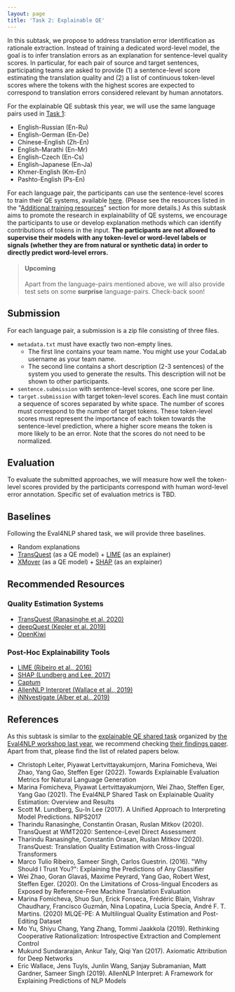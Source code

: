 ```yaml
---
layout: page
title: 'Task 2: Explainable QE'
---
```


In this subtask, we propose to address translation error identification as rationale extraction. Instead of training a dedicated word-level model, the goal is to infer translation errors as an explanation for sentence-level quality scores. In particular, for each pair of source and target sentences, participating teams are asked to provide (1) a sentence-level score estimating the translation quality and (2) a list of continuous token-level scores where the tokens with the highest scores are expected to correspond to translation errors considered relevant by human annotators.

For the explainable QE subtask this year, we will use the same language pairs used in [Task 1](../subtasks/task1.md):

 - English-Russian (En-Ru)
 - English-German (En-De)
 - Chinese-English (Zh-En)
 - English-Marathi (En-Mr)
 - English-Czech (En-Cs)
 - English-Japanese (En-Ja)
 - Khmer-English (Km-En)
 - Pashto-English (Ps-En)

For each language pair, the participants can use the sentence-level scores to train their QE systems, available [here](https://github.com/WMT-QE-Task/wmt-qe-2022-data/tree/main/sentence-level-subtask). (Please see the resources listed in the "[Additional training resources](../subtasks/resources.md)" section for more details.) As this subtask aims to promote the research in explainability of QE systems, we encourage the participants to use or develop explanation methods which can identify contributions of tokens in the input. **The participants are not allowed to supervise their models with any token-level or word-level labels or signals (whether they are from natural or synthetic data) in order to directly predict word-level errors.** 


> #### **Upcoming**
> Apart from the language-pairs mentioned above, we will also provide test sets on some **surprise** language-pairs.  Check-back soon!


## Submission

For each language pair, a submission is a zip file consisting of three files.
- `metadata.txt` must have exactly two non-empty lines.
    - The first line contains your team name. You might use your CodaLab username as your team name.
    - The second line contains a short description (2-3 sentences) of the system you used to generate the results. This description will not be shown to other participants.
- `sentence.submission` with sentence-level scores, one score per line.
- `target.submission` with target token-level scores. Each line must contain a sequence of scores separated by white space. The number of scores must correspond to the number of target tokens. These token-level scores must represent the importance of each token towards the sentence-level prediction, where a higher score means the token is more likely to be an error. Note that the scores do not need to be normalized.


## Evaluation

To evaluate the submitted approaches, we will measure how well the token-level scores provided by the participants correspond with human word-level error annotation. Specific set of evaluation metrics is TBD. 

## Baselines

Following the Eval4NLP shared task, we will provide three baselines.
- Random explanations
- [TransQuest](https://aclanthology.org/2020.wmt-1.122.pdf) (as a QE model) + [LIME](https://www.kdd.org/kdd2016/papers/files/rfp0573-ribeiroA.pdf) (as an explainer)
- [XMover](https://aclanthology.org/2020.acl-main.151.pdf) (as a QE model) + [SHAP](https://proceedings.neurips.cc/paper/2017/hash/8a20a8621978632d76c43dfd28b67767-Abstract.html) (as an explainer)


## Recommended Resources

### Quality Estimation Systems
- [TransQuest (Ranasinghe et al. 2020)](https://github.com/TharinduDR/TransQuest)
- [deepQuest (Kepler et al. 2019)](https://github.com/sheffieldnlp/deepQuest)
- [OpenKiwi](https://github.com/Unbabel/OpenKiwi)

### Post-Hoc Explainability Tools
- [LIME (Ribeiro et al., 2016)](https://github.com/marcotcr/lime)
- [SHAP (Lundberg and Lee, 2017)](https://github.com/slundberg/shap)
- [Captum](https://captum.ai/)
- [AllenNLP Interpret (Wallace et al., 2019)](https://allennlp.org/interpret)
- [iNNvestigate (Alber et al., 2019)](https://github.com/albermax/innvestigate)


## References

As this subtask is similar to the [explainable QE shared task](https://eval4nlp.github.io/2021/sharedtask.html) organized by [the Eval4NLP workshop last year](https://eval4nlp.github.io/2021/index.html), we recommend checking [their findings paper](https://aclanthology.org/2021.eval4nlp-1.17/). Apart from that, please find the list of related papers below.

- Christoph Leiter, Piyawat Lertvittayakumjorn, Marina Fomicheva, Wei Zhao, Yang Gao, Steffen Eger (2022). Towards Explainable Evaluation Metrics for Natural Language Generation
- Marina Fomicheva, Piyawat Lertvittayakumjorn, Wei Zhao, Steffen Eger, Yang Gao (2021). The Eval4NLP Shared Task on Explainable Quality Estimation: Overview and Results 
- Scott M. Lundberg, Su-In Lee (2017). A Unified Approach to Interpreting Model Predictions. NIPS2017
- Tharindu Ranasinghe, Constantin Orasan, Ruslan Mitkov (2020). TransQuest at WMT2020: Sentence-Level Direct Assessment
- Tharindu Ranasinghe, Constantin Orasan, Ruslan Mitkov (2020). TransQuest: Translation Quality Estimation with Cross-lingual Transformers
- Marco Tulio Ribeiro, Sameer Singh, Carlos Guestrin. (2016). "Why Should I Trust You?": Explaining the Predictions of Any Classifier
- Wei Zhao, Goran Glavaš, Maxime Peyrard, Yang Gao, Robert West, Steffen Eger. (2020). On the Limitations of Cross-lingual Encoders as Exposed by Reference-Free Machine Translation Evaluation
- Marina Fomicheva, Shuo Sun, Erick Fonseca, Frédéric Blain, Vishrav Chaudhary, Francisco Guzmán, Nina Lopatina, Lucia Specia, André F. T. Martins. (2020) MLQE-PE: A Multilingual Quality Estimation and Post-Editing Dataset
- Mo Yu, Shiyu Chang, Yang Zhang, Tommi Jaakkola (2019). Rethinking Cooperative Rationalization: Introspective Extraction and Complement Control
- Mukund Sundararajan, Ankur Taly, Qiqi Yan (2017). Axiomatic Attribution for Deep Networks
- Eric Wallace, Jens Tuyls, Junlin Wang, Sanjay Subramanian, Matt Gardner, Sameer Singh (2019). AllenNLP Interpret: A Framework for Explaining Predictions of NLP Models
